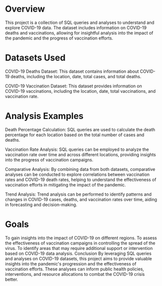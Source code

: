 # Overview
This project is a collection of SQL queries and analyses to understand and explore COVID-19 data. The dataset includes information on COVID-19 deaths and vaccinations, allowing for insightful analysis into the impact of the pandemic and the progress of vaccination efforts.

# Datasets Used
COVID-19 Deaths Dataset: This dataset contains information about COVID-19 deaths, including the location, date, total cases, and total deaths.

COVID-19 Vaccination Dataset: This dataset provides information on COVID-19 vaccinations, including the location, date, total vaccinations, and vaccination rate.

# Analysis Examples
Death Percentage Calculation: SQL queries are used to calculate the death percentage for each location based on the total number of cases and deaths.

Vaccination Rate Analysis: SQL queries can be employed to analyze the vaccination rate over time and across different locations, providing insights into the progress of vaccination campaigns.

Comparative Analysis: By combining data from both datasets, comparative analyses can be conducted to explore correlations between vaccination rates and COVID-19 death rates, helping to understand the effectiveness of vaccination efforts in mitigating the impact of the pandemic.

Trend Analysis: Trend analysis can be performed to identify patterns and changes in COVID-19 cases, deaths, and vaccination rates over time, aiding in forecasting and decision-making.

# Goals
To gain insights into the impact of COVID-19 on different regions.
To assess the effectiveness of vaccination campaigns in controlling the spread of the virus.
To identify areas that may require additional support or intervention based on COVID-19 data analysis.
Conclusion
By leveraging SQL queries and analyses on COVID-19 datasets, this project aims to provide valuable insights into the pandemic's progression and the effectiveness of vaccination efforts. These analyses can inform public health policies, interventions, and resource allocations to combat the COVID-19 crisis better.

